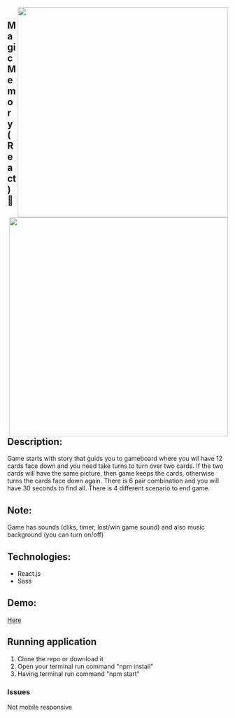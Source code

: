 <img src="https://user-images.githubusercontent.com/102720711/205866865-88f357be-75d2-4ceb-a76d-928e3921ce82.png" width = "480" align="right" /> 
<img src="https://user-images.githubusercontent.com/102720711/205866850-834999f1-378a-4aca-9b11-ff985b54494b.png" width = "500" align="right" /> 

## Magic Memory (React) :crystal_ball:

## Description: 
Game starts with story that guids you to gameboard where you wil have 12 cards face down and you need take turns to turn over two cards. If the two cards will have the same picture, then game keeps the cards,
otherwise turns the cards face down again. There is 6 pair combination and you will have 30 seconds to find all. There is 4 different scenario to end game.</br>

## Note: 
Game has sounds (cliks, timer, lost/win game sound) and also music background (you can turn on/off)

## Technologies:
- React.js
- Sass

 ## Demo: 
[Here](https://magic-memory-ldz0.onrender.com) </br>

## Running application
1. Clone the repo or download it
2. Open your terminal  run command "npm install"
4. Having terminal run command "npm start"

### Issues
Not mobile responsive
